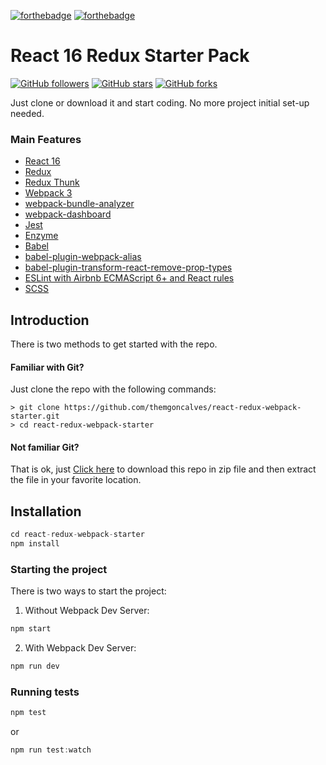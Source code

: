 [![forthebadge](http://forthebadge.com/images/badges/built-with-love.svg)](http://forthebadge.com) [![forthebadge](http://forthebadge.com/images/badges/check-it-out.svg)](http://forthebadge.com)

# React 16 Redux Starter Pack
[![GitHub followers](https://img.shields.io/github/followers/espadrine.svg?style=social&label=Follow)](https://github.com/themgoncalves) [![GitHub stars](https://img.shields.io/github/stars/badges/shields.svg?style=social&label=Stars)](https://github.com/themgoncalves/react-redux-webpack-starter) [![GitHub forks](https://img.shields.io/github/forks/badges/shields.svg?style=social&label=Fork)](https://github.com/themgoncalves/react-redux-webpack-starter)


Just clone or download it and start coding. No  more project initial set-up needed.

### Main Features

* [React 16](https://facebook.github.io/react/)
* [Redux](http://redux.js.org/)
* [Redux Thunk](https://github.com/gaearon/redux-thunk)
* [Webpack 3](https://webpack.js.org/)
* [webpack-bundle-analyzer](https://github.com/th0r/webpack-bundle-analyzer)
* [webpack-dashboard](https://github.com/FormidableLabs/webpack-dashboard)
* [Jest](https://facebook.github.io/jest/)
* [Enzyme](https://github.com/airbnb/enzyme)
* [Babel](https://babeljs.io)
* [babel-plugin-webpack-alias](https://github.com/trayio/babel-plugin-webpack-alias)
* [babel-plugin-transform-react-remove-prop-types](https://github.com/oliviertassinari/babel-plugin-transform-react-remove-prop-types)
* [ESLint with Airbnb ECMAScript 6+ and React rules](https://www.npmjs.com/package/eslint-config-airbnb)
* [SCSS](http://sass-lang.com)

## Introduction

There is two methods to get started with the repo.

#### Familiar with Git?

Just clone the repo with the following commands:
```
> git clone https://github.com/themgoncalves/react-redux-webpack-starter.git
> cd react-redux-webpack-starter
```

#### Not familiar Git?

That is ok, just [Click here](https://github.com/themgoncalves/react-redux-webpack-starter/archive/master.zip) to download this repo in zip file and then extract the file in your favorite location.


## Installation

```js
cd react-redux-webpack-starter
npm install
```

### Starting the project

There is two ways to start the project:

1) Without Webpack Dev Server:
```js
npm start
```

2) With Webpack Dev Server:
```js
npm run dev
```


### Running tests

```js
npm test
```
or 
```js
npm run test:watch
```
